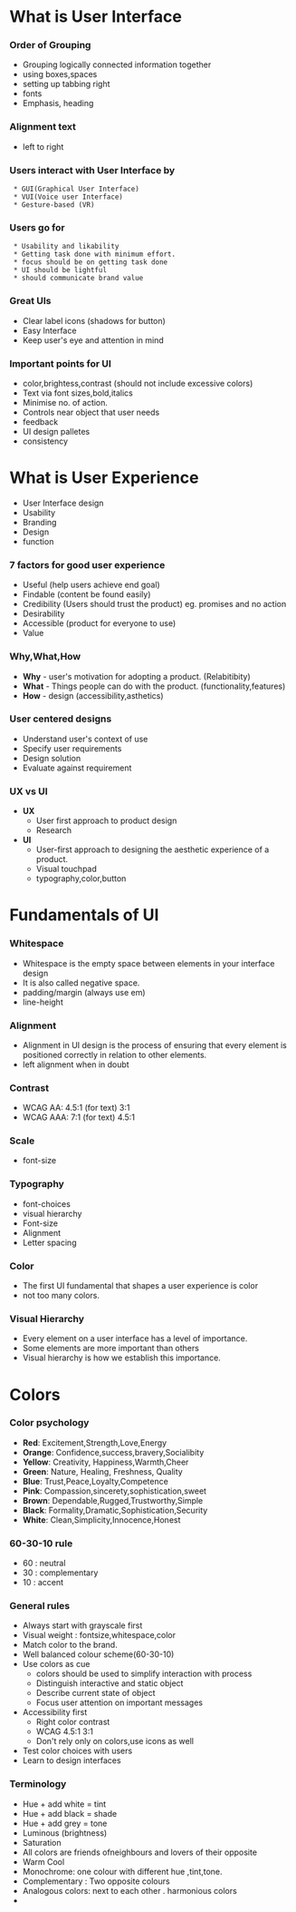 # What is User Interface
### Order of Grouping
  * Grouping logically connected information together
  * using boxes,spaces
  * setting up tabbing right
  * fonts
  * Emphasis, heading
### Alignment text
  * left to right

### Users interact with User Interface by
     * GUI(Graphical User Interface)
     * VUI(Voice user Interface)
     * Gesture-based (VR)
### Users go for
     * Usability and likability
     * Getting task done with minimum effort.
     * focus should be on getting task done
     * UI should be lightful
     * should communicate brand value
 ### Great UIs
   * Clear label icons (shadows for button)
   * Easy Interface 
   * Keep user's eye and attention in mind

### Important points for UI
   * color,brightess,contrast (should not include excessive colors)
   * Text via font sizes,bold,italics
   * Minimise no. of action.
   * Controls near object that user needs
   * feedback
   * UI design palletes
   * consistency

# What is User Experience
   * User Interface design
   * Usability
   * Branding
   * Design
   * function
 
### 7 factors for good user experience
   * Useful (help users achieve end goal)
   * Findable (content be found easily)
   * Credibility (Users should trust the product) eg. promises and no action
   * Desirability
   * Accessible (product for everyone to use)
   * Value

### Why,What,How
   * **Why** - user's motivation for adopting a product. (Relabitibity)
   * **What** - Things people can do with the product. (functionality,features)
   * **How** - design (accessibility,asthetics)
   
### User centered designs
   * Understand user's context of use
   * Specify user requirements
   * Design solution
   * Evaluate against requirement

### UX vs UI
* **UX**
  * User first approach to product design
  * Research 
* **UI**
  * User-first approach to designing the aesthetic experience of a product.
  * Visual touchpad
  * typography,color,button 

# Fundamentals of UI
### Whitespace
* Whitespace is the empty space between elements in your interface design
* It is also called negative space.
* padding/margin (always use em)
* line-height

### Alignment
* Alignment in UI design is the process of ensuring that every element is positioned correctly in relation to other elements.
* left alignment when in doubt

### Contrast
* WCAG AA: 4.5:1 (for text)
           3:1
* WCAG AAA: 7:1 (for text)
            4.5:1      

### Scale
* font-size

### Typography
* font-choices
* visual hierarchy
* Font-size
* Alignment
* Letter spacing

### Color
* The first UI fundamental that shapes a user experience is color
* not too many colors.

### Visual Hierarchy
* Every element on a user interface has a level of importance. 
* Some elements are more important than others
* Visual hierarchy is how we establish this importance.

# Colors
### Color psychology
* **Red**: Excitement,Strength,Love,Energy
* **Orange**: Confidence,success,bravery,Socialibity
* **Yellow**: Creativity, Happiness,Warmth,Cheer
* **Green**: Nature, Healing, Freshness, Quality
* **Blue**: Trust,Peace,Loyalty,Competence
* **Pink**: Compassion,sincerety,sophistication,sweet
* **Brown**: Dependable,Rugged,Trustworthy,Simple
* **Black**: Formality,Dramatic,Sophistication,Security
* **White**: Clean,Simplicity,Innocence,Honest

### 60-30-10 rule
* 60 : neutral
* 30 : complementary
* 10 : accent

### General rules
* Always start with grayscale first
* Visual weight : fontsize,whitespace,color
* Match color to the brand.
* Well balanced colour scheme(60-30-10)
* Use colors as cue
   * colors should be used to simplify interaction with process
   * Distinguish interactive and static object
   * Describe current state of object
   * Focus user attention on important messages
* Accessibility first
   * Right color contrast
   * WCAG 4.5:1   3:1
   * Don't rely only on colors,use icons as well
* Test color choices with users
* Learn to design interfaces

### Terminology
* Hue + add white = tint
* Hue + add black = shade
* Hue + add grey = tone
* Luminous (brightness)
* Saturation
* All colors are friends ofneighbours and lovers of their opposite
* Warm   Cool
* Monochrome: one colour with different hue ,tint,tone.
* Complementary : Two opposite colours
* Analogous colors: next to each other . harmonious colors
* 


   
    
 
